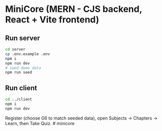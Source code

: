 # MiniCore (MERN - CJS backend, React + Vite frontend)

## Run server
```bash
cd server
cp .env.example .env
npm i
npm run dev
# seed demo data
npm run seed
```

## Run client
```bash
cd ../client
npm i
npm run dev
```
Register (choose G6 to match seeded data), open Subjects → Chapters → Learn, then Take Quiz.
#   m i n i c o r e  
 
